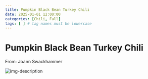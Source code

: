 ```yaml
---
title: Pumpkin Black Bean Turkey Chili
date: 2025-01-01 12:00:00
categories: [Chili, Fall]
tags: [ ] # tag names must be lowercase
---
```


# Pumpkin Black Bean Turkey Chili
From: Joann Swackhammer

![img-description](https://pbs.twimg.com/media/GgopDWDWMAAYefi?format=jpg&name=900x900)